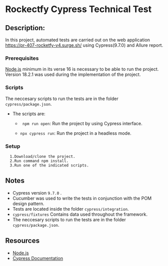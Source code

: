 # Rockectfy Cypress Technical Test 

## Description: 

In this project, automated tests are carried out on the web application https://pr-407-rocketfy-v4.surge.sh/ using Cypress(9.7.0) and Allure report.


### Prerequisites

[Node.js](https://nodejs.org/en/ "Node.js") minimum in its verse 16 is necessary to be able to run the project. Version 18.2.1 was used during the implementation of the project.

### Scripts

The neccesary scripts to run the tests are in the folder `cypress/package.json`.

* The scripts are: 
       
   *  ` npm run open`: Run the project by using Cypress interface.
    
   * `npx cypress run`: Run the project in a headless mode.
      
### Setup 
      1.Download/clone the project. 
      2.Run command npm install.
      3.Run one of the indicated scripts.
 
## Notes
  * Cypress version `9.7.0` .
  * Cucumber was used to write the tests in conjunction with the POM design pattern.
  * Tests are located inside the folder  `cypress/integration`. 
  * `cypress/fixtures` Contains data used throughout the framework.
  * The neccesary scripts to run the tests are in the folder `cypress/package.json`.
  
##  Resources

* [Node.js](https://nodejs.org/en/ "Node.js")
* [Cypress Documentation](https://docs.cypress.io/guides/overview/why-cypress "Cypress Documentation")
